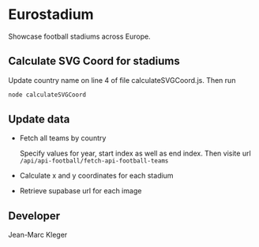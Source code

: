 # Eurostadium

Showcase football stadiums across Europe.

## Calculate SVG Coord for stadiums

Update country name on line 4 of file calculateSVGCoord.js. Then run

```bash
node calculateSVGCoord
```

## Update data

* Fetch all teams by country

    Specify values for year, start index as well as end index. Then visite url `/api/api-football/fetch-api-football-teams`

* Calculate x and y coordinates for each stadium
* Retrieve supabase url for each image

## Developer

Jean-Marc Kleger

